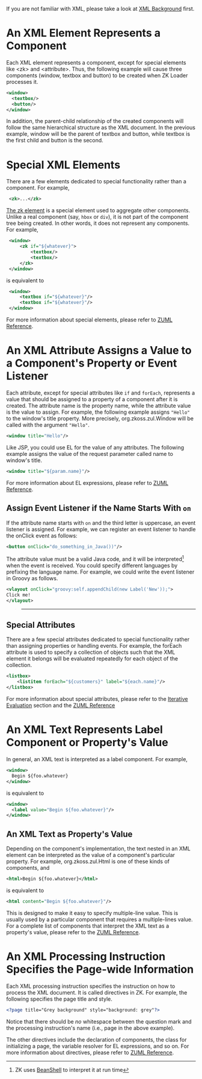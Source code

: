 

If you are not familiar with XML, please take a look at [XML
Background](ZK_Developer's_Reference/UI_Composing/ZUML/XML_Background)
first.

# An XML Element Represents a Component

Each XML element represents a component, except for special elements
like \<zk\> and \<attribute\>. Thus, the following example will cause
three components (window, textbox and button) to be created when ZK
Loader processes it.

``` xml
<window>
  <textbox/>
  <button/>
</window>
```

In addition, the parent-child relationship of the created components
will follow the same hierarchical structure as the XML document. In the
previous example, window will be the parent of textbox and button, while
textbox is the first child and button is the second.

# Special XML Elements

There are a few elements dedicated to special functionality rather than
a component. For example,

``` xml
 <zk>...</zk>
```

[The zk element](ZUML_Reference/ZUML/Elements/zk) is a
special element used to aggregate other components. Unlike a real
component (say, `hbox` or `div`), it is not part of the component tree
being created. In other words, it does not represent any components. For
example,

``` xml
 <window>
     <zk if="${whatever}">
         <textbox/>
         <textbox/>
     </zk>
 </window>
```

is equivalent to

``` xml
 <window>
     <textbox if="${whatever}"/>
     <textbox if="${whatever}"/>
 </window>
```

For more information about special elements, please refer to [ZUML
Reference](ZUML_Reference/ZUML/Elements).

# An XML Attribute Assigns a Value to a Component's Property or Event Listener

Each attribute, except for special attributes like `if` and `forEach`,
represents a value that should be assigned to a property of a component
after it is created. The attribute name is the property name, while the
attribute value is the value to assign. For example, the following
example assigns `"Hello"` to the window's title property. More
precisely,
<javadoc method="setTitle(java.lang.String)">org.zkoss.zul.Window</javadoc>
will be called with the argument `"Hello"`.

``` xml
<window title="Hello"/>
```

Like JSP, you could use EL for the value of any attributes. The
following example assigns the value of the request parameter called name
to window's title.

``` xml
<window title="${param.name}"/>
```

For more information about EL expressions, please refer to [ZUML
Reference](ZUML_Reference/EL_Expressions).

## Assign Event Listener if the Name Starts With `on`

If the attribute name starts with `on` and the third letter is
uppercase, an event listener is assigned. For example, we can register
an event listener to handle the onClick event as follows:

``` xml
<button onClick="do_something_in_Java())"/>
```

The attribute value must be a valid Java code, and it will be
interpreted[^1] when the event is received. You could specify different
languages by prefixing the language name. For example, we could write
the event listener in Groovy as follows.

``` xml
<vlayout onClick="groovy:self.appendChild(new Label('New'));">
Click me!
</vlayout>
```

> ------------------------------------------------------------------------
>
> <references/>

## Special Attributes

There are a few special attributes dedicated to special functionality
rather than assigning properties or handling events. For example, the
forEach attribute is used to specify a collection of objects such that
the XML element it belongs will be evaluated repeatedly for each object
of the collection.

``` xml
<listbox>
    <listitem forEach="${customers}" label="${each.name}"/>
</listbox>
```

For more information about special attributes, please refer to the
[Iterative
Evaluation](ZK_Developer's_Reference/UI_Composing/ZUML/Iterative_Evaluation)
section and the [ZUML
Reference](ZUML_Reference/ZUML/Attributes)

# An XML Text Represents Label Component or Property's Value

In general, an XML text is interpreted as a label component. For
example,

``` xml
<window>
  Begin ${foo.whatever}
</window>
```

is equivalent to

``` xml
<window>
  <label value="Begin ${foo.whatever}"/>
</window>
```

## An XML Text as Property's Value

Depending on the component's implementation, the text nested in an XML
element can be interpreted as the value of a component's particular
property. For example, <javadoc>org.zkoss.zul.Html</javadoc> is one of
these kinds of components, and

``` xml
<html>Begin ${foo.whatever}</html>
```

is equivalent to

``` xml
<html content="Begin ${foo.whatever}"/>
```

This is designed to make it easy to specify multiple-line value. This is
usually used by a particular component that requires a multiple-lines
value. For a complete list of components that interpret the XML text as
a property's value, please refer to the [ZUML
Reference](ZUML_Reference/ZUML/Texts).

# An XML Processing Instruction Specifies the Page-wide Information

Each XML processing instruction specifies the instruction on how to
process the XML document. It is called directives in ZK. For example,
the following specifies the page title and style.

``` xml
<?page title="Grey background" style="background: grey"?>
```

Notice that there should be *no* whitespace between the question mark
and the processing instruction's name (i.e., page in the above example).

The other directives include the declaration of components, the class
for initializing a page, the variable resolver for EL expressions, and
so on. For more information about directives, please refer to [ZUML
Reference](ZUML_Reference/ZUML/Processing_Instructions).

[^1]: ZK uses [BeanShell](http://www.beanshell.org) to interpret it at
    run time
